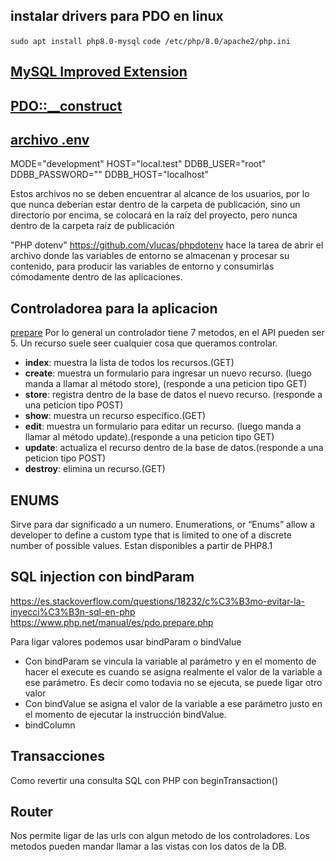 
## instalar drivers para PDO en linux
``` sudo apt install php8.0-mysql ```
``` code /etc/php/8.0/apache2/php.ini ```


## [MySQL Improved Extension](https://www.php.net/manual/es/book.mysqli.php)


## [PDO::__construct](https://www.php.net/manual/es/pdo.construct.php)



## [archivo .env](https://desarrolloweb.com/articulos/variables-entorno-php-env.html)
MODE="development"
HOST="local.test"
DDBB_USER="root"
DDBB_PASSWORD=""
DDBB_HOST="localhost"

Estos archivos no se deben encuentrar al alcance de los usuarios, por lo que nunca deberían estar dentro de la carpeta de publicación, sino un directorio por encima, se colocará en la raíz del proyecto, pero nunca dentro de la carpeta raíz de publicación

"PHP dotenv" https://github.com/vlucas/phpdotenv hace la tarea de abrir el archivo donde las variables de entorno se almacenan y procesar su contenido, para producir las variables de entorno y consumirlas cómodamente dentro de las aplicaciones.


## Controladorea para la aplicacion
[prepare](https://www.php.net/manual/es/mysqli.prepare.php)
Por lo general un controlador tiene 7 metodos, en el API pueden ser 5.
Un recurso suele seer cualquier cosa que queramos controlar.

- __index__: muestra la lista de todos los recursos.(GET)
- __create__: muestra un formulario para ingresar un nuevo recurso. (luego manda a llamar al método store), (responde a una peticion tipo GET)
- __store__: registra dentro de la base de datos el nuevo recurso. (responde a una peticion tipo POST)
- __show__: muestra un recurso específico.(GET)
- __edit__: muestra un formulario para editar un recurso. (luego manda a llamar al método update).(responde a una peticion tipo GET)
- __update__: actualiza el recurso dentro de la base de datos.(responde a una peticion tipo POST)
- __destroy__: elimina un recurso.(GET)


## ENUMS
Sirve para dar significado a un numero. Enumerations, or “Enums” allow a developer to define a custom type that is limited to one of a discrete number of possible values. 
Estan disponibles a partir de PHP8.1

## SQL injection con bindParam
https://es.stackoverflow.com/questions/18232/c%C3%B3mo-evitar-la-inyecci%C3%B3n-sql-en-php
https://www.php.net/manual/es/pdo.prepare.php

Para ligar valores podemos usar bindParam o bindValue
- Con bindParam se vincula la variable al parámetro y en el momento de hacer el execute es cuando se asigna realmente el valor de la variable a ese parámetro. Es decir como todavia no se ejecuta, se puede ligar otro valor
- Con bindValue se asigna el valor de la variable a ese parámetro justo en el momento de ejecutar la instrucción bindValue.
- bindColumn


## Transacciones
Como revertir una consulta SQL con PHP con beginTransaction()


## Router
Nos permite ligar de las urls con algun metodo de los controladores. Los metodos pueden mandar llamar a las vistas con los datos de la DB.
